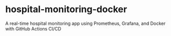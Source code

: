 # hospital-monitoring-docker
A real-time hospital monitoring app using Prometheus, Grafana, and Docker with GitHub Actions CI/CD
